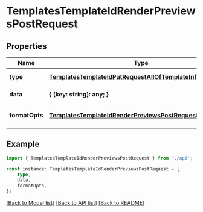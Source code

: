 # TemplatesTemplateIdRenderPreviewsPostRequest


## Properties

Name | Type | Description | Notes
------------ | ------------- | ------------- | -------------
**type** | [**TemplatesTemplateIdPutRequestAllOfTemplateInfoType**](TemplatesTemplateIdPutRequestAllOfTemplateInfoType.md) |  | [default to undefined]
**data** | **{ [key: string]: any; }** |  | [default to undefined]
**formatOpts** | [**TemplatesTemplateIdRenderPreviewsPostRequestFormatOpts**](TemplatesTemplateIdRenderPreviewsPostRequestFormatOpts.md) |  | [optional] [default to undefined]

## Example

```typescript
import { TemplatesTemplateIdRenderPreviewsPostRequest } from './api';

const instance: TemplatesTemplateIdRenderPreviewsPostRequest = {
    type,
    data,
    formatOpts,
};
```

[[Back to Model list]](../README.md#documentation-for-models) [[Back to API list]](../README.md#documentation-for-api-endpoints) [[Back to README]](../README.md)
